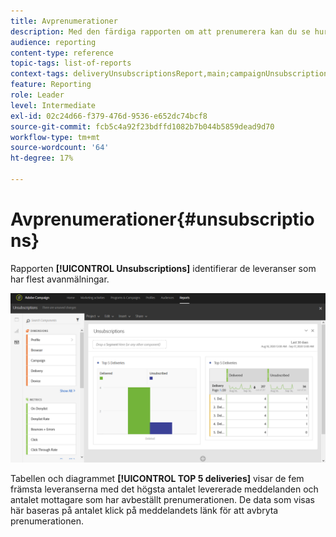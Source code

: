 ```yaml
---
title: Avprenumerationer
description: Med den färdiga rapporten om att prenumerera kan du se hur många gånger kunderna avbeställer prenumerationen på dina leveranser.
audience: reporting
content-type: reference
topic-tags: list-of-reports
context-tags: deliveryUnsubscriptionsReport,main;campaignUnsubscriptionsReport,main;programUnsubscriptionsReport,main
feature: Reporting
role: Leader
level: Intermediate
exl-id: 02c24d66-f379-476d-9536-e652dc74bcf8
source-git-commit: fcb5c4a92f23bdffd1082b7b044b5859dead9d70
workflow-type: tm+mt
source-wordcount: '64'
ht-degree: 17%

---
```


# Avprenumerationer{#unsubscriptions}

Rapporten **[!UICONTROL Unsubscriptions]** identifierar de leveranser som har flest avanmälningar.

![](assets/delivery_reports_unsub.png)

Tabellen och diagrammet **[!UICONTROL TOP 5 deliveries]** visar de fem främsta leveranserna med det högsta antalet levererade meddelanden och antalet mottagare som har avbeställt prenumerationen. De data som visas här baseras på antalet klick på meddelandets länk för att avbryta prenumerationen.

